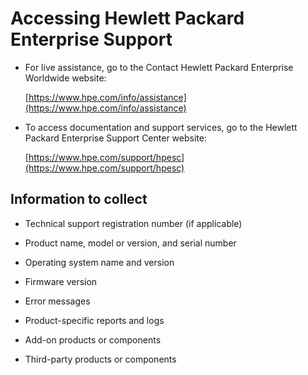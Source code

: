 # <a name="GUID-85FD15E3-D533-435B-B4CB-6185A7E1665E"/> Accessing Hewlett Packard Enterprise Support

-   For live assistance, go to the Contact Hewlett Packard Enterprise Worldwide website:

     [https://www.hpe.com/info/assistance](https://www.hpe.com/info/assistance) 

-   To access documentation and support services, go to the Hewlett Packard Enterprise Support Center website:

     [https://www.hpe.com/support/hpesc](https://www.hpe.com/support/hpesc) 


## <a name="GUID-485762FB-F749-4406-BAA8-D61B5EF6346B"/> Information to collect

-   Technical support registration number \(if applicable\)

-   Product name, model or version, and serial number

-   Operating system name and version

-   Firmware version

-   Error messages

-   Product-specific reports and logs

-   Add-on products or components

-   Third-party products or components

